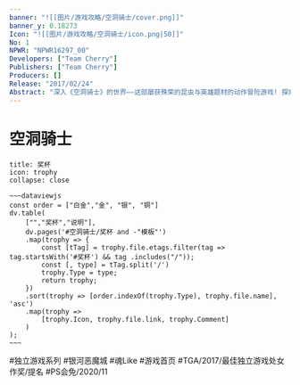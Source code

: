 ```yaml
---
banner: "![[图片/游戏攻略/空洞骑士/cover.png]]"
banner_y: 0.18273
Icon: "![[图片/游戏攻略/空洞骑士/icon.png|50]]"
No: 1
NPWR: "NPWR16297_00"
Developers: ["Team Cherry"]
Publishers: ["Team Cherry"]
Producers: [] 
Release: "2017/02/24"
Abstract: "深入《空洞骑士》的世界——这部屡获殊荣的昆虫与英雄题材的动作冒险游戏! 探索幽深的洞穴, 古老的城市和危险的废墟, 与被感染的生物战斗, 结识友好又奇异的昆虫, 并揭开掩埋在王国腹地的古老历史和远古谜团的真相."
---
```

# 空洞骑士

```ad-quote
title: 奖杯
icon: trophy
collapse: close

~~~dataviewjs
const order = ["白金","金", "银", "铜"]
dv.table(
	["","奖杯","说明"],
	dv.pages('#空洞骑士/奖杯 and -"模板"')
	.map(trophy => {
		const [tTag] = trophy.file.etags.filter(tag => tag.startsWith('#奖杯') && tag .includes("/"));
		const [, type] = tTag.split('/')
		trophy.Type = type;
		return trophy;
	})
	.sort(trophy => [order.indexOf(trophy.Type), trophy.file.name], 'asc')
	.map(trophy => 
		[trophy.Icon, trophy.file.link, trophy.Comment]
	)
);
~~~
```

#独立游戏系列 #银河恶魔城 #魂Like #游戏首页 #TGA/2017/最佳独立游戏处女作奖/提名 #PS会免/2020/11  